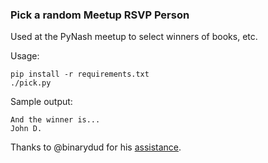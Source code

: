 ### Pick a random Meetup RSVP Person

Used at the PyNash meetup to select winners of books, etc.

Usage:

    pip install -r requirements.txt
    ./pick.py

Sample output:

    And the winner is...
    John D.


Thanks to @binarydud for his [assistance](https://gist.github.com/briandailey/ea12aa05deaaf7981cf2/revisions).
